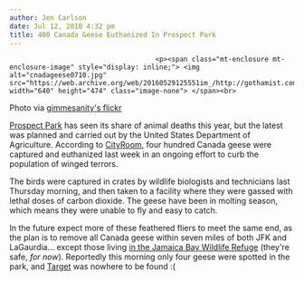 ```yaml
---
author: Jen Carlson
date: Jul 12, 2010 4:32 pm
title: 400 Canada Geese Euthanized In Prospect Park
---
```


	
										<p><span class="mt-enclosure mt-enclosure-image" style="display: inline;"> <img alt="cnadageese0710.jpg" src="https://web.archive.org/web/20160529125551im_/http://gothamist.com/attachments/arts_jen/cnadageese0710.jpg" width="640" height="474" class="image-none"> </span><br>
<span class="photo_caption">Photo via <a href="https://web.archive.org/web/20160529125551/http://www.flickr.com/photos/gimmesanity/3270200295/">gimmesanity&apos;s flickr</a></span></p>

<p><a href="https://web.archive.org/web/20160529125551/http://gothamist.com/tags/prospectparklake">Prospect Park</a> has seen its share of animal deaths this year, but the latest was planned and carried out by the United States Department of Agriculture. According to <a href="https://web.archive.org/web/20160529125551/http://cityroom.blogs.nytimes.com/2010/07/12/officials-euthanize-nearly-400-geese-from-prospect-park/">CityRoom</a>, four hundred Canada geese were captured and euthanized last week in an ongoing effort to curb the population of winged terrors.</p>

<p>The birds were captured in crates by wildlife biologists and technicians last Thursday morning, and then taken to a facility where they were gassed with lethal doses of carbon dioxide. The geese have been in molting season, which means they were unable to fly and easy to catch.</p>

<p>In the future expect more of these feathered fliers to meet the same end, as the plan is to remove all Canada geese within seven miles of both JFK and LaGaurdia... except those living <a href="https://web.archive.org/web/20160529125551/http://gothamist.com/2010/06/28/canada_geese.php">in the Jamaica Bay Wildlife Refuge</a> (they&apos;re safe, <em>for now</em>). Reportedly this morning only four geese were spotted in the park, and <a href="https://web.archive.org/web/20160529125551/http://gothamist.com/2010/06/21/target_the_goose_is_okay.php">Target</a> was nowhere to be found :(</p>					
										
									
				